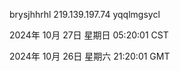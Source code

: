 brysjhhrhl 219.139.197.74 yqqlmgsycl

2024年 10月 27日 星期日 05:20:01 CST

2024年 10月 26日 星期六 21:20:01 GMT
